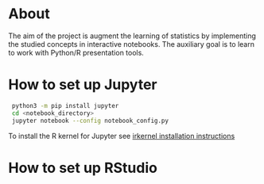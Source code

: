 # About
The aim of the project is augment the learning of statistics by implementing the
 studied concepts in interactive notebooks. The auxiliary goal is to learn to work
 with Python/R presentation tools.

# How to set up Jupyter
```sh
 python3 -m pip install jupyter
 cd <notebook_directory>
 jupyter notebook --config notebook_config.py
```

To install the R kernel for Jupyter see [irkernel installation instructions][irkernel]

# How to set up RStudio
[irkernel]: https://irkernel.github.io/installation/
